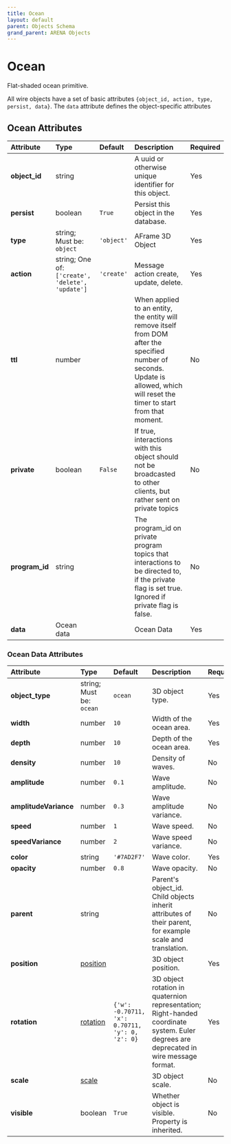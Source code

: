```yaml
---
title: Ocean
layout: default
parent: Objects Schema
grand_parent: ARENA Objects
---
```


<!--CAUTION: This file is autogenerated from https://github.com/arenaxr/arena-schemas. Changes made here may be overwritten.-->


Ocean
=====


Flat-shaded ocean primitive.

All wire objects have a set of basic attributes ```{object_id, action, type, persist, data}```. The ```data``` attribute defines the object-specific attributes

Ocean Attributes
-----------------

|Attribute|Type|Default|Description|Required|
| :--- | :--- | :--- | :--- | :--- |
|**object_id**|string||A uuid or otherwise unique identifier for this object.|Yes|
|**persist**|boolean|```True```|Persist this object in the database.|Yes|
|**type**|string; Must be: ```object```|```'object'```|AFrame 3D Object|Yes|
|**action**|string; One of: ```['create', 'delete', 'update']```|```'create'```|Message action create, update, delete.|Yes|
|**ttl**|number||When applied to an entity, the entity will remove itself from DOM after the specified number of seconds. Update is allowed, which will reset the timer to start from that moment.|No|
|**private**|boolean|```False```|If true, interactions with this object should not be broadcasted to other clients, but rather sent on private topics|No|
|**program_id**|string||The program_id on private program topics that interactions to be directed to, if the private flag is set true. Ignored if private flag is false.|No|
|**data**|Ocean data||Ocean Data|Yes|

### Ocean Data Attributes

|Attribute|Type|Default|Description|Required|
| :--- | :--- | :--- | :--- | :--- |
|**object_type**|string; Must be: ```ocean```|```ocean```|3D object type.|Yes|
|**width**|number|```10```|Width of the ocean area.|Yes|
|**depth**|number|```10```|Depth of the ocean area.|Yes|
|**density**|number|```10```|Density of waves.|No|
|**amplitude**|number|```0.1```|Wave amplitude.|No|
|**amplitudeVariance**|number|```0.3```|Wave amplitude variance.|No|
|**speed**|number|```1```|Wave speed.|No|
|**speedVariance**|number|```2```|Wave speed variance.|No|
|**color**|string|```'#7AD2F7'```|Wave color.|Yes|
|**opacity**|number|```0.8```|Wave opacity.|No|
|**parent**|string||Parent's object_id. Child objects inherit attributes of their parent, for example scale and translation.|No|
|**position**|[position](position)||3D object position.|Yes|
|**rotation**|[rotation](rotation)|```{'w': -0.70711, 'x': 0.70711, 'y': 0, 'z': 0}```|3D object rotation in quaternion representation; Right-handed coordinate system. Euler degrees are deprecated in wire message format.|Yes|
|**scale**|[scale](scale)||3D object scale.|No|
|**visible**|boolean|```True```|Whether object is visible. Property is inherited.|No|
